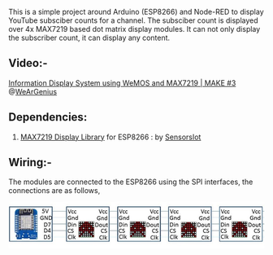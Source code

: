 This is a  simple project around Arduino (ESP8266) and Node-RED to display YouTube subsciber counts for a channel. The subsciber count is displayed over 4x MAX7219 based dot matrix display modules. It can not only display the subscriber count, it can display any content.

## Video:-
  
[Information Display System using WeMOS and MAX7219 | MAKE #3](http://bit.ly/2tC3VKs) @[WeArGenius](https://www.youtube.com/channel/UCo3jik11kHu65uQBGueaw4g)

## Dependencies:

1. [MAX7219 Display Library]( http://bit.ly/2oTtoty) for ESP8266 : by [SensorsIot](http://bit.ly/2ocx5fp)

## Wiring:-

The modules are connected to the ESP8266 using the SPI interfaces, the connections are as follows,

![MAX7219 Matrix_.jpg](MAX7219Matrix_.jpg)
